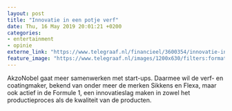 ```yaml
---
layout: post
title: "Innovatie in een potje verf"
date: Thu, 16 May 2019 20:01:21 +0200
categories: 
- entertainment 
- opinie 
externe_link: "https://www.telegraaf.nl/financieel/3600354/innovatie-in-een-potje-verf"
feature_image: "https://www.telegraaf.nl/images/1200x630/filters:format(jpeg):quality(80)/cdn-kiosk-api.telegraaf.nl/74a0e7a2-780c-11e9-b8b5-02d2fb1aa1d7.jpg"
---
```


<p class="intro">AkzoNobel gaat meer samenwerken met start-ups. Daarmee wil de verf- en coatingmaker, bekend van onder meer de merken Sikkens en Flexa, maar ook actief in de Formule 1, een innovatieslag maken in zowel het productieproces als de kwaliteit van de producten.</p>
